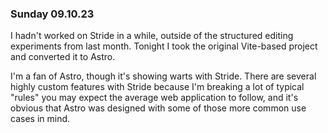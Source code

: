 
### Sunday 09.10.23

I hadn't worked on Stride in a while, outside of the structured editing experiments from last month.
Tonight I took the original Vite-based project and converted it to Astro.

I'm a fan of Astro, though it's showing warts with Stride.
There are several highly custom features with Stride because I'm breaking a lot of typical "rules" you may expect the average web application to follow, and it's obvious that Astro was designed with some of those more common use cases in mind.
